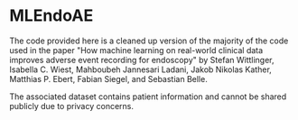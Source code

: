# MLEndoAE
The code provided here is a cleaned up version of the majority of the code used in the paper "How machine learning on real-world clinical data improves adverse event recording for endoscopy" by Stefan Wittlinger, Isabella C. Wiest, Mahboubeh Jannesari Ladani, Jakob Nikolas Kather, Matthias P. Ebert, Fabian Siegel, and Sebastian Belle.

The associated dataset contains patient information and cannot be shared publicly due to privacy concerns. 


